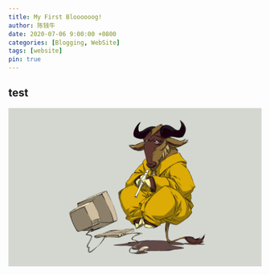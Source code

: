 ```yaml
---
title: My First Bloooooog!
author: 陈钱牛
date: 2020-07-06 9:00:00 +0800
categories: [Blogging, WebSite]
tags: [website]
pin: true
---
```


## test

![wallls.com_154714](/../../../../../../assets/img/posts/2020-07-06-My-First-Bloooooog!/wallls.com_154714.png)



